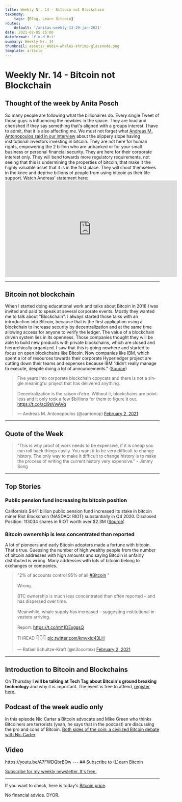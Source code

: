 ```yaml
---
title: Weekly Nr. 14 - Bitcoin not Blockchain
taxonomy:
    tags: [Blog, Learn Bitcoin]
routes:
    default: '/anitas-weekly-13-29-jan-2021'
date: 2021-02-05 15:00
dateformat: 'Y-m-d H:i'
summary: Weekly Nr. 14
thumbnail: assets/_W0014-whales-shrimp-glassnode.png
template: article
---
```


# Weekly Nr. 14 - Bitcoin not Blockchain

<h2>Thought of the week by Anita Posch</h2>
<div class="white-box">So many people are following what the billionaires do. Every single Tweet of those guys is influencing the newbies in the space. They are loud and cherished if they say something that's aligned with a groups interest. I have to admit, that it is also affecting me. We must not forget what <a href="https://youtu.be/r7Mn07CIJVk" rel="noopener" target="_blank">Andreas M. Antonopoulos said in our interview</a> about the slippery slope having institutional investors investing in bitcoin. They are not here for human rights, empowering the 2 billion who are unbanked or for your small business or personal financial security. They are here for their corporate interest only. They will bend towards more regulatory requirements, not seeing that this is undermining the properties of bitcoin, that make it the highly valuable asset that it is in the first place. They will shoot themselves in the knee and deprive billions of people from using bitcoin as their life support. Watch Andreas’ statement here: <iframe width="560" height="315" src="https://www.youtube.com/embed/UNA6s4Z78vw?start=1498" frameborder="0" allow="accelerometer; autoplay; clipboard-write; encrypted-media; gyroscope; picture-in-picture" allowfullscreen></iframe></div>
<hr />
<h2>Bitcoin not blockchain</h2>
When I started doing educational work and talks about Bitcoin in 2018 I was invited and paid to speak at several corporate events. Mostly they wanted me to talk about "Blockchain". I always started those talks with an introduction into Bitcoin, because that is the first application using a blockchain to increase security by decentralization and at the same time allowing access for anyone to verify the ledger. The value of a blockchain driven system lies in its openness. Those companies thought they will be able to build new products with private blockchains, which are closed and hierarchically organized. I saw that this is going nowhere and started to focus on open blockchains like Bitcoin. Now companies like IBM, which spent a lot of resources towards their corporate Hyperledger project are cutting down their teams and expenses because IBM “didn’t really manage to execute, despite doing a lot of announcements.” (<a href="https://www.coindesk.com/ibm-blockchain-revenue-misses-job-cuts-sources" target="_blank" rel="noopener">Source</a>)
<div class="white-box"><blockquote class="twitter-tweet"><p lang="en" dir="ltr">Five years into corporate blockchain copycats and there is not a single meaningful project that has delivered anything.<br><br>Decentralization is the raison d&#39;etre. Without it, blockchains are pointless and it only took a few $billions for them to figure it out. <a href="https://t.co/aci9sVwAVq">https://t.co/aci9sVwAVq</a></p>&mdash; Andreas M. Antonopoulos (@aantonop) <a href="https://twitter.com/aantonop/status/1356421884796047360?ref_src=twsrc%5Etfw">February 2, 2021</a></blockquote> <script async src="https://platform.twitter.com/widgets.js" charset="utf-8"></script></div>
<hr> 
<h2>Quote of the Week</h2>
<blockquote>"This is why proof of work needs to be expensive, if it is cheap you can roll back things easily. You want it to be very difficult to change history. The only way to make it difficult to change history is to make the process of writing the current history very expensive." - Jimmy Song</blockquote>
<hr />
<h2>Top Stories</h2>
<h3>Public pension fund increasing its bitcoin position</h3>
California’s $441 billion public pension fund increased its stake in bitcoin miner Riot Blockchain (NASDAQ: RIOT) substantially in Q4 2020.
Disclosed Position: 113034 shares in RIOT worth over $2.3M (<a href="https://www.sec.gov/Archives/edgar/data/0000919079/000156761921001941/xslForm13F_X01/form13fInfoTable.xml" target="_blank" rel="noopener">Source</a>)

<h3>Bitcoin ownership is less concentrated than reported</h3>
A lot of pioneers and early Bitcoin adopters made a fortune with bitcoin. That's true. Guessing the number of high wealthy people from the number of bitcoin addresses with high amounts and saying Bitcoin is unfairly distributed is wrong. Many addresses with lots of bitcoin belong to exchanges or companies.
<div class="white-box"><blockquote class="twitter-tweet"><p lang="en" dir="ltr">&quot;2% of accounts control 95% of all <a href="https://twitter.com/hashtag/Bitcoin?src=hash&amp;ref_src=twsrc%5Etfw">#Bitcoin</a> &quot;<br><br>Wrong.<br><br>BTC ownership is much less concentrated than often reported – and has dispersed over time.<br><br>Meanwhile, whale supply has increased – suggesting institutional investors arriving.<br><br>Report: <a href="https://t.co/mY1DExggsQ">https://t.co/mY1DExggsQ</a><br><br>THREAD 👇👇👇 <a href="https://t.co/kmvxId43LH">pic.twitter.com/kmvxId43LH</a></p>&mdash; Rafael Schultze-Kraft (@n3ocortex) <a href="https://twitter.com/n3ocortex/status/1356673243734822912?ref_src=twsrc%5Etfw">February 2, 2021</a></blockquote> <script async src="https://platform.twitter.com/widgets.js" charset="utf-8"></script></div>
<hr />
<h2>Introduction to Bitcoin and Blockchains</h2>
On Thursday <strong>I will be talking at Tech Tag about Bitcoin's ground breaking technology</strong> and why it is important. The event is free to attend, <a href="https://techtag.kreativdistrikt.com/" rel="noopener" target="_blank">register here.</a>

<h2>Podcast of the week audio only</h2>
In this episode Nic Carter a Bitcoin advocate and Mike Green who thinks Bitcoiners are terrorists (yeah, he says that in the podcast) are discussing the pro and cons of Bitcoin. 
<a href="https://www.grant-williams.com/podcast/both-sides-of-the-coin-featuring-mike-green-and-nic-carter/" target="_blank" rel="noopener noreferrer">Both sides of the coin: a civilized Bitcoin debate with Nic Carter</a>

<h2>Video</h2>
https://youtu.be/A7FWDQbrBQw
---
## Subscribe to (L)earn Bitcoin

[Subscribe for my weekly newsletter. It's free.](https://anita.link/weekly)

---

If you want to check, here is today's [Bitcoin price](https://www.coingecko.com/en/coins/bitcoin).

No financial advice. DYOR.
